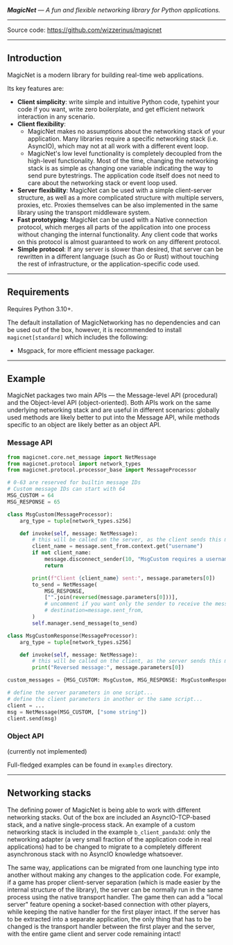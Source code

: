 ***MagicNet** — A fun and flexible networking library for Python applications.*

---

Source code: <https://github.com/wizzerinus/magicnet>

---

## Introduction

MagicNet is a modern library for building real-time web applications.

Its key features are:

* **Client simplicity**: write simple and intuitive Python code, typehint your code if you want,
  write zero boilerplate, and get efficient network interaction in any scenario.
* **Client flexibility**:
  * MagicNet makes no assumptions about the networking stack of your application.
    Many libraries require a specific networking stack (i.e. AsyncIO), which may not at all
    work with a different event loop.
  * MagicNet's low level functionality is completely decoupled from the high-level functionality.
    Most of the time, changing the networking stack is as simple as changing one variable
    indicating the way to send pure bytestrings. The application code itself
    does not need to care about the networking stack or event loop used.
* **Server flexibility**: MagicNet can be used with a simple client-server structure,
  as well as a more complicated structure with multiple servers, proxies, etc.
  Proxies themselves can be also implemented in the same library using the
  transport middleware system.
* **Fast prototyping:** MagicNet can be used with a Native connection protocol,
  which merges all parts of the application into one process without changing
  the internal functionality. Any client code that works on this protocol
  is almost guaranteed to work on any different protocol.
* **Simple protocol**: If any server is slower than desired, that server can be rewritten
  in a different language (such as Go or Rust) without touching the rest of infrastructure,
  or the application-specific code used.

---

## Requirements

Requires Python 3.10+. 

The default installation of MagicNetworking has no dependencies and can be used out of the box,
however, it is recommended to install `magicnet[standard]` which includes the following:

* Msgpack, for more efficient message packager.

---

## Example

MagicNet packages two main APIs — the Message-level API (procedural)
and the Object-level API (object-oriented). Both APIs work on the same
underlying networking stack and are useful in different scenarios:
globally used methods are likely better to put into the Message API,
while methods specific to an object are likely better as an object API.

### Message API

```python
from magicnet.core.net_message import NetMessage
from magicnet.protocol import network_types
from magicnet.protocol.processor_base import MessageProcessor

# 0-63 are reserved for builtin message IDs
# Custom message IDs can start with 64
MSG_CUSTOM = 64
MSG_RESPONSE = 65

class MsgCustom(MessageProcessor):
    arg_type = tuple[network_types.s256]

    def invoke(self, message: NetMessage):
        # this will be called on the server, as the client sends this message
        client_name = message.sent_from.context.get("username")
        if not client_name:
            message.disconnect_sender(10, "MsgCustom requires a username!")
            return

        print(f"Client {client_name} sent:", message.parameters[0])
        to_send = NetMessage(
            MSG_RESPONSE,
            ["".join(reversed(message.parameters[0]))],
            # uncomment if you want only the sender to receive the message
            # destination=message.sent_from,
        )
        self.manager.send_message(to_send)

class MsgCustomResponse(MessageProcessor):
    arg_type = tuple[network_types.s256]

    def invoke(self, message: NetMessage):
        # this will be called on the client, as the server sends this message
        print("Reversed message:", message.parameters[0])

custom_messages = {MSG_CUSTOM: MsgCustom, MSG_RESPONSE: MsgCustomResponse}

# define the server parameters in one script...
# define the client parameters in another or the same script...
client = ...
msg = NetMessage(MSG_CUSTOM, ["some string"])
client.send(msg)
```

### Object API

(currently not implemented)

Full-fledged examples can be found in `examples` directory.

---

## Networking stacks

The defining power of MagicNet is being able to work with different networking stacks.
Out of the box are included an AsyncIO-TCP-based stack, and a native single-process stack.
An example of a custom networking stack is included in the example `b_client_panda3d`:
only the networking adapter (a very small fraction of the application code in real applications)
had to be changed to migrate to a completely different asynchronous stack
with no AsyncIO knowledge whatsoever.

The same way, applications can be migrated from one launching type into another
without making any changes to the application code. For example, if a game has
proper client-server separation (which is made easier by the internal structure of the library),
the server can be normally run in the same process using the native transport handler.
The game then can add a "local server" feature opening a socket-based connection
with other players, while keeping the native handler for the first player intact.
If the server has to be extracted into a separate application, the only thing that
has to be changed is the transport handler between the first player and the server,
with the entire game client and server code remaining intact!
